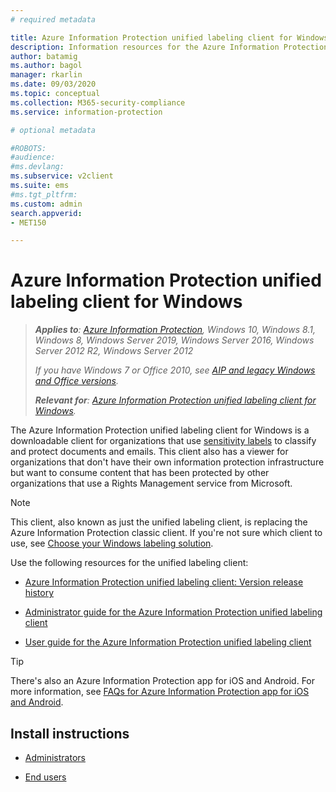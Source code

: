 ```yaml
---
# required metadata

title: Azure Information Protection unified labeling client for Windows
description: Information resources for the Azure Information Protection unified labeling client for Windows.
author: batamig
ms.author: bagol
manager: rkarlin
ms.date: 09/03/2020
ms.topic: conceptual
ms.collection: M365-security-compliance
ms.service: information-protection

# optional metadata

#ROBOTS:
#audience:
#ms.devlang:
ms.subservice: v2client
ms.suite: ems
#ms.tgt_pltfrm:
ms.custom: admin
search.appverid:
- MET150

---
```


# Azure Information Protection unified labeling client for Windows

>***Applies to**: [Azure Information Protection](https://azure.microsoft.com/pricing/details/information-protection), Windows 10, Windows 8.1, Windows 8, Windows Server 2019, Windows Server 2016, Windows Server 2012 R2, Windows Server 2012*
>
>*If you have Windows 7 or Office 2010, see [AIP and legacy Windows and Office versions](../known-issues.md#aip-and-legacy-windows-and-office-versions).*
>
>***Relevant for**: [Azure Information Protection unified labeling client for Windows](../faqs.md#whats-the-difference-between-the-azure-information-protection-classic-and-unified-labeling-clients).*

The Azure Information Protection unified labeling client for Windows is a downloadable client for organizations that use [sensitivity labels](/microsoft-365/compliance/sensitivity-labels) to classify and protect documents and emails. This client also has a viewer for organizations that don't have their own information protection infrastructure but want to consume content that has been protected by other organizations that use a Rights Management service from Microsoft.

> [!NOTE]
> This client, also known as just the unified labeling client, is replacing the Azure Information Protection classic client. If you're not sure which client to use, see [Choose your Windows labeling solution](use-client.md#choose-your-windows-labeling-solution).

Use the following resources for the unified labeling client:

- [Azure Information Protection unified labeling client: Version release history](unifiedlabelingclient-version-release-history.md)

- [Administrator guide for the Azure Information Protection unified labeling client](clientv2-admin-guide.md)

- [User guide for the Azure Information Protection unified labeling client](clientv2-user-guide.md)

> [!TIP]
> There's also an Azure Information Protection app for iOS and Android. For more information, see [FAQs for Azure Information Protection app for iOS and Android](mobile-app-faq.md).

## Install instructions

- [Administrators](clientv2-admin-guide-install.md)

- [End users](install-unifiedlabelingclient-app.md)